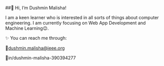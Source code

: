 ##👋 Hi, I’m Dushmin Malisha!

I am a keen learner who is interested in all sorts of things about computer engineering. I am currently focusing on Web App Development and Machine Learning😉.

✨ You can reach me through:


📧dushmin.malisha@ieee.org

💼in/dushmin-malisha-390394277
<!---
Malisha4065/Malisha4065 is a ✨ special ✨ repository because its `README.md` (this file) appears on your GitHub profile.
You can click the Preview link to take a look at your changes.
--->
